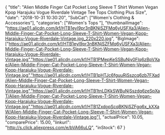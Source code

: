 {
	"title": "Alien Middle Finger Cat Pocket Long Sleeve T Shirt Women Vegan Kpop Harajuku Vogue Riverdale Vintage Tee Tops Clothing Plus Size",
	"date": "2018-10-31 10:30:20",
	"SubCat": ["Women's Clothing & Accessories"],
	"categories": ["Women's Tops "],
	"thumbnailImage": "https://ae01.alicdn.com/kf/HTB1eyI9pr3nBKNjSZFMq6yUSFXa3/Alien-Middle-Finger-Cat-Pocket-Long-Sleeve-T-Shirt-Women-Vegan-Kpop-Harajuku-Vogue-Riverdale-Vintage.jpg_220x220.jpg",
	"BigImage": ["https://ae01.alicdn.com/kf/HTB1eyI9pr3nBKNjSZFMq6yUSFXa3/Alien-Middle-Finger-Cat-Pocket-Long-Sleeve-T-Shirt-Women-Vegan-Kpop-Harajuku-Vogue-Riverdale-Vintage.jpg","https://ae01.alicdn.com/kf/HTB1PMepKeSSBuNjy0Flq6zBpVXae/Alien-Middle-Finger-Cat-Pocket-Long-Sleeve-T-Shirt-Women-Vegan-Kpop-Harajuku-Vogue-Riverdale-Vintage.jpg","https://ae01.alicdn.com/kf/HTB1pHTJc6fguuRjSszcq6zb7FXad/Alien-Middle-Finger-Cat-Pocket-Long-Sleeve-T-Shirt-Women-Vegan-Kpop-Harajuku-Vogue-Riverdale-Vintage.jpg","https://ae01.alicdn.com/kf/HTB1tnLDKkSWBuNjSszdq6zeSpXaT/Alien-Middle-Finger-Cat-Pocket-Long-Sleeve-T-Shirt-Women-Vegan-Kpop-Harajuku-Vogue-Riverdale-Vintage.jpg","https://ae01.alicdn.com/kf/HTB1ZxdopScqBKNjSZFgq6x_kXXaW/Alien-Middle-Finger-Cat-Pocket-Long-Sleeve-T-Shirt-Women-Vegan-Kpop-Harajuku-Vogue-Riverdale-Vintage.jpg"],
	"actualPrice": 10.05,
	"comparePrice": 15.00,
	"linkurl": "http://s.click.aliexpress.com/e/bVA66uLQ",
	"inStock": 67
}
